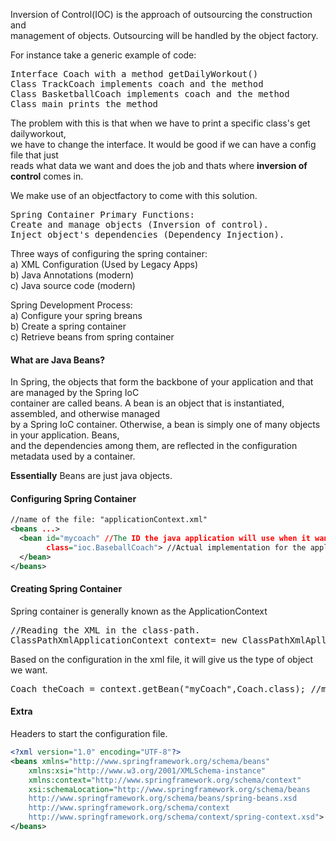 Inversion of Control(IOC) is the approach of outsourcing the construction and  
management of objects. Outsourcing will be handled by the object factory.  

For instance take a generic example of code:

<pre>
Interface Coach with a method getDailyWorkout()
Class TrackCoach implements coach and the method
Class BasketballCoach implements coach and the method  
Class main prints the method  
</pre>

The problem with this is that when we have to print a specific class's get dailyworkout,  
we have to change the interface. It would be good if we can have a config file that just   
reads what data we want and does the job and thats where **inversion of control** comes in. 

We make use of an objectfactory to come with this solution. 

<pre>
Spring Container Primary Functions:
Create and manage objects (Inversion of control).
Inject object's dependencies (Dependency Injection).
</pre>

Three ways of configuring the spring container:  
a) XML Configuration (Used by Legacy Apps)  
b) Java Annotations (modern)  
c) Java source code (modern)  

Spring Development Process:  
a) Configure your spring breans  
b) Create a spring container  
c) Retrieve beans from spring container  

#### What are Java Beans?
In Spring, the objects that form the backbone of your application and that are managed by the Spring IoC  
container are called beans. A bean is an object that is instantiated, assembled, and otherwise managed  
by a Spring IoC container. Otherwise, a bean is simply one of many objects in your application. Beans,   
and the dependencies among them, are reflected in the configuration metadata used by a container.  

**Essentially** Beans are just java objects.

#### Configuring Spring Container

```xml
//name of the file: "applicationContext.xml"  
<beans ...>  
  <bean id="mycoach" //The ID the java application will use when it wants to retreive the bean.  
        class="ioc.BaseballCoach"> //Actual implementation for the application.  
  </bean>  
</beans>  
```

#### Creating Spring Container
Spring container is generally known as the ApplicationContext
<pre>
//Reading the XML in the class-path. 
ClassPathXmlApplicationContext context= new ClassPathXmlAplliactionContext("applicationContext.xml"); 
</pre>

Based on the configuration in the xml file, it will give us the type of object we want.  

<pre>
Coach theCoach = context.getBean("myCoach",Coach.class); //myCoach is the id ,Coach.class is the interface
</pre>

#### Extra
Headers to start the configuration file.
```xml
<?xml version="1.0" encoding="UTF-8"?>
<beans xmlns="http://www.springframework.org/schema/beans"
    xmlns:xsi="http://www.w3.org/2001/XMLSchema-instance" 
    xmlns:context="http://www.springframework.org/schema/context"
    xsi:schemaLocation="http://www.springframework.org/schema/beans
    http://www.springframework.org/schema/beans/spring-beans.xsd
    http://www.springframework.org/schema/context
    http://www.springframework.org/schema/context/spring-context.xsd">
</beans>


```
